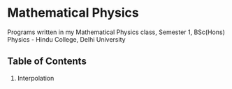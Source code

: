 # Mathematical Physics
Programs written in my Mathematical Physics class, Semester 1, BSc(Hons) Physics - Hindu College, Delhi University

## Table of Contents 
1. Interpolation
